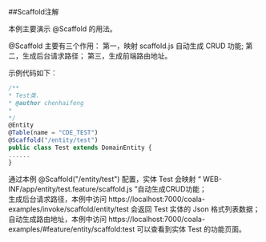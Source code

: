 ##Scaffold注解

本例主要演示 @Scaffold 的用法。

@Scaffold 主要有三个作用：
第一，映射 scaffold.js 自动生成 CRUD 功能;
第二，生成后台请求路径；
第三，生成前端路由地址。

示例代码如下：

```javascript
/**
* Test类.
* @author chenhaifeng
*
*/
@Entity
@Table(name = "CDE_TEST")
@Scaffold("/entity/test")
public class Test extends DomainEntity {
......
}
```

通过本例 @Scaffold("/entity/test") 配置，实体 Test 会映射 “ WEB-INF/app/entity/test.feature/scaffold.js ”自动生成CRUD功能；</br>生成后台请求路径，本例中访问 https://localhost:7000/coala-examples/invoke/scaffold/entity/test 会返回 Test 实体的 Json 格式列表数据；</br>
自动生成路由地址，本例中访问 https://localhost:7000/coala-examples/#feature/entity/scaffold:test 可以查看到实体 Test 的功能页面。


